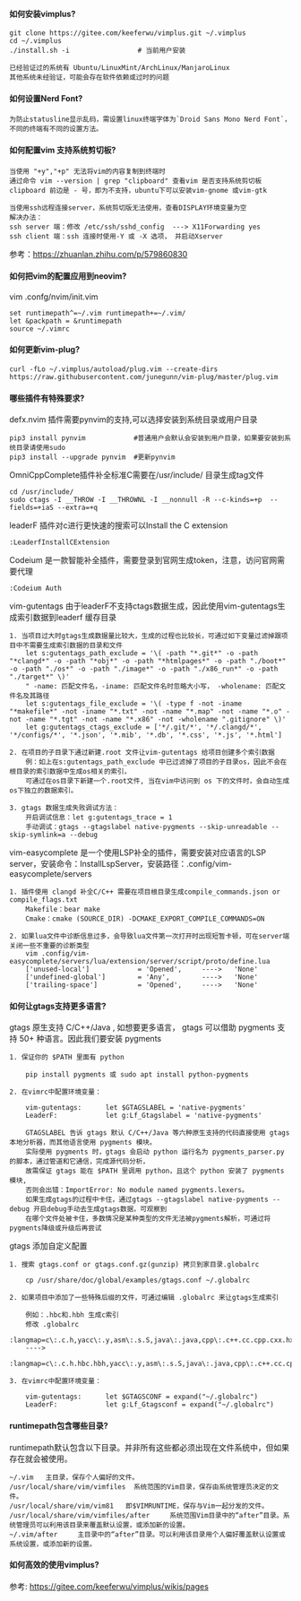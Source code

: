 #### 如何安装vimplus?

    git clone https://gitee.com/keeferwu/vimplus.git ~/.vimplus
    cd ~/.vimplus
    ./install.sh -i                 # 当前用户安装

    已经验证过的系统有 Ubuntu/LinuxMint/ArchLinux/ManjaroLinux
    其他系统未经验证，可能会存在软件依赖或过时的问题

#### 如何设置Nerd Font?

    为防止statusline显示乱码，需设置linux终端字体为`Droid Sans Mono Nerd Font`，
    不同的终端有不同的设置方法。

#### 如何配置vim 支持系统剪切板?

    当使用 "+y","+p" 无法将vim的内容复制到终端时
    通过命令 vim --version | grep "clipboard" 查看vim 是否支持系统剪切板
    clipboard 前边是 - 号，即为不支持，ubuntu下可以安装vim-gnome 或vim-gtk

    当使用ssh远程连接server，系统剪切版无法使用，查看DISPLAY环境变量为空
    解决办法：
    ssh server 端：修改 /etc/ssh/sshd_config  ---> X11Forwarding yes
    ssh client 端：ssh 连接时使用-Y 或 -X 选项， 并启动Xserver

参考：https://zhuanlan.zhihu.com/p/579860830

#### 如何把vim的配置应用到neovim?

vim .confg/nvim/init.vim

    set runtimepath^=~/.vim runtimepath+=~/.vim/
    let &packpath = &runtimepath
    source ~/.vimrc

#### 如何更新vim-plug?

    curl -fLo ~/.vimplus/autoload/plug.vim --create-dirs https://raw.githubusercontent.com/junegunn/vim-plug/master/plug.vim

#### 哪些插件有特殊要求?

defx.nvim 插件需要pynvim的支持,可以选择安装到系统目录或用户目录

    pip3 install pynvim            #普通用户会默认会安装到用户目录，如果要安装到系统目录请使用sudo
    pip3 install --upgrade pynvim  #更新pynvim

OmniCppComplete插件补全标准C需要在/usr/include/ 目录生成tag文件

    cd /usr/include/
    sudo ctags -I __THROW -I __THROWNL -I __nonnull -R --c-kinds=+p  --fields=+iaS --extra=+q

leaderF 插件对c进行更快速的搜索可以Install the C extension

    :LeaderfInstallCExtension

Codeium 是一款智能补全插件，需要登录到官网生成token，注意，访问官网需要代理

    :Codeium Auth

vim-gutentags 由于leaderF不支持ctags数据生成，因此使用vim-gutentags生成索引数据到leaderf 缓存目录

    1. 当项目过大时gtags生成数据量比较大，生成的过程也比较长，可通过如下变量过滤掉跟项目中不需要生成索引数据的目录和文件
        let s:gutentags_path_exclude = '\( -path "*.git*" -o -path "*clangd*" -o -path "*obj*" -o -path "*htmlpages*" -o -path "./boot*" -o -path "./os*" -o -path "./image*" -o -path "./x86_run*" -o -path "./target*" \)'
        " -name: 匹配文件名，-iname: 匹配文件名时忽略大小写， -wholename: 匹配文件名及其路径
        let s:gutentags_file_exclude = '\( -type f -not -iname "*makefile*" -not -iname "*.txt" -not -name "*.map" -not -name "*.o" -not -name "*.tgt" -not -name "*.x86" -not -wholename ".gitignore" \)'
        let g:gutentags_ctags_exclude = ['*/.git/*', '*/.clangd/*', '*/configs/*', '*.json', '*.mib', '*.db', '*.css', '*.js', '*.html']

    2. 在项目的子目录下通过新建.root 文件让vim-gutentags 给项目创建多个索引数据
        例：如上在s:gutentags_path_exclude 中已过滤掉了项目的子目录os，因此不会在根目录的索引数据中生成os相关的索引，
        可通过在os目录下新建一个.root文件, 当在vim中访问到 os 下的文件时，会自动生成os下独立的数据索引。

    3. gtags 数据生成失败调试方法：
        开启调试信息：let g:gutentags_trace = 1
        手动调试：gtags --gtagslabel native-pygments --skip-unreadable --skip-symlink=a --debug

vim-easycomplete 是一个使用LSP补全的插件，需要安装对应语言的LSP server，安装命令：InstallLspServer，安装路径：.config/vim-easycomplete/servers

    1. 插件使用 clangd 补全C/C++ 需要在项目根目录生成compile_commands.json or compile_flags.txt
        Makefile：bear make
        Cmake：cmake (SOURCE_DIR) -DCMAKE_EXPORT_COMPILE_COMMANDS=ON

    2. 如果lua文件中诊断信息过多，会导致lua文件第一次打开时出现短暂卡顿，可在server端关闭一些不重要的诊断类型
        vim .config/vim-easycomplete/servers/lua/extension/server/script/proto/define.lua
        ['unused-local']            = 'Opened',     ---->   'None'
        ['undefined-global']        = 'Any',        ---->   'None'
        ['trailing-space']          = 'Opened',     ---->   'None'

#### 如何让gtags支持更多语言?

gtags 原生支持 C/C++/Java ,  如想要更多语言， gtags  可以借助  pygments 支持 50+ 种语言。因此我们要安装 pygments

    1. 保证你的 $PATH 里面有 python

        pip install pygments 或 sudo apt install python-pygments

    2. 在vimrc中配置环境变量：

        vim-gutentags:      let $GTAGSLABEL = 'native-pygments'
        LeaderF:            let g:Lf_Gtagslabel = 'native-pygments'

        GTAGSLABEL 告诉 gtags 默认 C/C++/Java 等六种原生支持的代码直接使用 gtags 本地分析器，而其他语言使用 pygments 模块。
        实际使用 pygments 时，gtags 会启动 python 运行名为 pygments_parser.py 的脚本，通过管道和它通信，完成源代码分析，
        故需保证 gtags 能在 $PATH 里调用 python，且这个 python 安装了 pygments 模块,
        否则会出错：ImportError: No module named pygments.lexers。
        如果生成gtags的过程中卡住，通过gtags --gtagslabel native-pygments --debug 开启debug手动去生成gtags数据，可观察到
        在哪个文件处被卡住，多数情况是某种类型的文件无法被pygments解析，可通过将pygments降级或升级后再尝试

gtags 添加自定义配置

    1. 搜索 gtags.conf or gtags.conf.gz(gunzip) 拷贝到家目录.globalrc

        cp /usr/share/doc/global/examples/gtags.conf ~/.globalrc

    2. 如果项目中添加了一些特殊后缀的文件，可通过编辑 .globalrc 来让gtags生成索引

        例如：.hbc和.hbh 生成c索引
        修改 .globalrc
        :langmap=c\:.c.h,yacc\:.y,asm\:.s.S,java\:.java,cpp\:.c++.cc.cpp.cxx.hxx.hpp.C.H,php\:.php.php3.phtml:
        ---->
        :langmap=c\:.c.h.hbc.hbh,yacc\:.y,asm\:.s.S,java\:.java,cpp\:.c++.cc.cpp.cxx.hxx.hpp.C.H,php\:.php.php3.phtml:

    3. 在vimrc中配置环境变量：

        vim-gutentags:      let $GTAGSCONF = expand("~/.globalrc")
        LeaderF:            let g:Lf_Gtagsconf = expand("~/.globalrc")

#### runtimepath包含哪些目录?

runtimepath默认包含以下目录。并非所有这些都必须出现在文件系统中，但如果存在就会被使用。

    ~/.vim   主目录，保存个人偏好的文件。
    /usr/local/share/vim/vimfiles  系统范围的Vim目录，保存由系统管理员决定的文件。
    /usr/local/share/vim/vim81   即$VIMRUNTIME，保存与Vim一起分发的文件。
    /usr/local/share/vim/vimfiles/after     系统范围Vim目录中的“after”目录。系统管理员可以利用该目录来覆盖默认设置，或添加新的设置。
    ~/.vim/after     主目录中的“after”目录。可以利用该目录用个人偏好覆盖默认设置或系统设置，或添加新的设置。

#### 如何高效的使用vimplus?

参考: https://gitee.com/keeferwu/vimplus/wikis/pages
